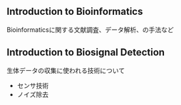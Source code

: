 ## Introduction to Bioinformatics

Bioinformaticsに関する文献調査、データ解析、の手法など

## Introduction to Biosignal Detection

生体データの収集に使われる技術について
- センサ技術
- ノイズ除去